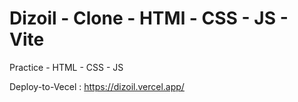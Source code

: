 # Dizoil - Clone - HTMl - CSS - JS - Vite

Practice - HTML - CSS - JS 

Deploy-to-Vecel : https://dizoil.vercel.app/
